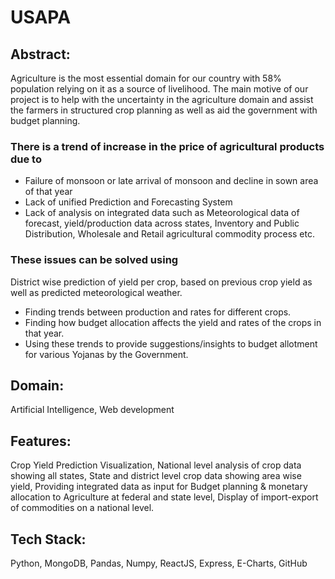 # USAPA

## Abstract:

Agriculture is the most essential domain for our country with 58% population relying on it as a source of livelihood. The main motive of our project is to help with the uncertainty in the agriculture domain and assist the farmers in structured crop planning as well as aid the government with budget planning.

### There is a trend of increase in the price of agricultural products due to

- Failure of monsoon or late arrival of monsoon and decline in sown area of that year
- Lack of unified Prediction and Forecasting System
- Lack of analysis on integrated data such as Meteorological data of forecast, yield/production data across states, Inventory and Public Distribution, Wholesale and Retail agricultural commodity process etc.

### These issues can be solved using

District wise prediction of yield per crop, based on previous crop yield as well as predicted meteorological weather.

- Finding trends between production and rates for different crops.
- Finding how budget allocation affects the yield and rates of the crops in that year.
- Using these trends to provide suggestions/insights to budget allotment for various Yojanas by the Government.

## Domain:

Artificial Intelligence, Web development

## Features:

Crop Yield Prediction Visualization, National level analysis of crop data showing all states, State and district level crop data showing area wise yield, Providing integrated data as input for Budget planning & monetary allocation to Agriculture at federal and state level, Display of import-export of commodities on a national level.

## Tech Stack:

Python, MongoDB, Pandas, Numpy, ReactJS, Express, E-Charts, GitHub
